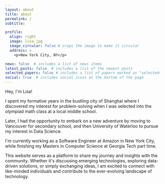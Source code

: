 ```yaml
---
layout: about
title: about
permalink: /
subtitle:

profile:
  align: right
  image: lisa.jpg
  image_circular: false # crops the image to make it circular
  address: >
    <p>New York City, NY</p>

news: false  # includes a list of news items
latest_posts: false  # includes a list of the newest posts
selected_papers: false # includes a list of papers marked as "selected={true}"
social: true  # includes social icons at the bottom of the page
---
```


Hey, I'm Lisa!

I spent my formative years in the bustling city of Shanghai where I discovered my interest for problem-solving when I was selected into the olympiad math class at a local middle school.

Later, I had the opportunity to embark on a new adventure by moving to Vancouver for secondary school, and then University of Waterloo to pursue my interest in Data Science. 

I'm currently working as a Software Engineer at Amazon in New York City, while finishing my Masters in Computer Science at Georgia Tech part time. 

This website serves as a platform to share my journey and insights with the community. Whether it's discussing emerging technologies, exploring data-driven solutions, or simply exchanging ideas, I am excited to connect with like-minded individuals and contribute to the ever-evolving landscape of technology.

